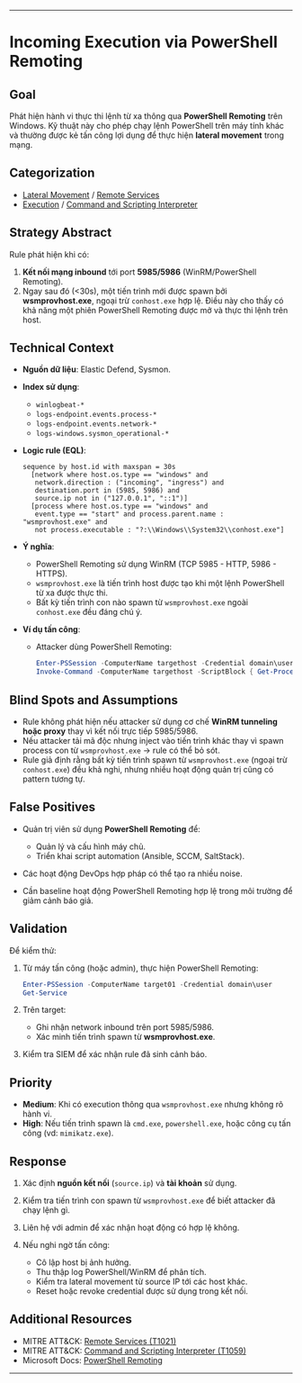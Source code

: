 

---

# Incoming Execution via PowerShell Remoting

## Goal

Phát hiện hành vi thực thi lệnh từ xa thông qua **PowerShell Remoting** trên Windows. Kỹ thuật này cho phép chạy lệnh PowerShell trên máy tính khác và thường được kẻ tấn công lợi dụng để thực hiện **lateral movement** trong mạng.

## Categorization

* [Lateral Movement](https://attack.mitre.org/tactics/TA0008/) / [Remote Services](https://attack.mitre.org/techniques/T1021/)
* [Execution](https://attack.mitre.org/tactics/TA0002/) / [Command and Scripting Interpreter](https://attack.mitre.org/techniques/T1059/)

## Strategy Abstract

Rule phát hiện khi có:

1. **Kết nối mạng inbound** tới port **5985/5986** (WinRM/PowerShell Remoting).
2. Ngay sau đó (<30s), một tiến trình mới được spawn bởi **wsmprovhost.exe**, ngoại trừ `conhost.exe` hợp lệ.
   Điều này cho thấy có khả năng một phiên PowerShell Remoting được mở và thực thi lệnh trên host.

## Technical Context

* **Nguồn dữ liệu**: Elastic Defend, Sysmon.

* **Index sử dụng**:

  * `winlogbeat-*`
  * `logs-endpoint.events.process-*`
  * `logs-endpoint.events.network-*`
  * `logs-windows.sysmon_operational-*`

* **Logic rule (EQL)**:

  ```eql
  sequence by host.id with maxspan = 30s
    [network where host.os.type == "windows" and
     network.direction : ("incoming", "ingress") and
     destination.port in (5985, 5986) and
     source.ip not in ("127.0.0.1", "::1")]
    [process where host.os.type == "windows" and
     event.type == "start" and process.parent.name : "wsmprovhost.exe" and
     not process.executable : "?:\\Windows\\System32\\conhost.exe"]
  ```

* **Ý nghĩa**:

  * PowerShell Remoting sử dụng WinRM (TCP 5985 - HTTP, 5986 - HTTPS).
  * `wsmprovhost.exe` là tiến trình host được tạo khi một lệnh PowerShell từ xa được thực thi.
  * Bất kỳ tiến trình con nào spawn từ `wsmprovhost.exe` ngoài `conhost.exe` đều đáng chú ý.

* **Ví dụ tấn công**:

  * Attacker dùng PowerShell Remoting:

    ```powershell
    Enter-PSSession -ComputerName targethost -Credential domain\user
    Invoke-Command -ComputerName targethost -ScriptBlock { Get-Process }
    ```

## Blind Spots and Assumptions

* Rule không phát hiện nếu attacker sử dụng cơ chế **WinRM tunneling hoặc proxy** thay vì kết nối trực tiếp 5985/5986.
* Nếu attacker tải mã độc nhưng inject vào tiến trình khác thay vì spawn process con từ `wsmprovhost.exe` → rule có thể bỏ sót.
* Rule giả định rằng bất kỳ tiến trình spawn từ `wsmprovhost.exe` (ngoại trừ `conhost.exe`) đều khả nghi, nhưng nhiều hoạt động quản trị cũng có pattern tương tự.

## False Positives

* Quản trị viên sử dụng **PowerShell Remoting** để:

  * Quản lý và cấu hình máy chủ.
  * Triển khai script automation (Ansible, SCCM, SaltStack).
* Các hoạt động DevOps hợp pháp có thể tạo ra nhiều noise.
* Cần baseline hoạt động PowerShell Remoting hợp lệ trong môi trường để giảm cảnh báo giả.

## Validation

Để kiểm thử:

1. Từ máy tấn công (hoặc admin), thực hiện PowerShell Remoting:

   ```powershell
   Enter-PSSession -ComputerName target01 -Credential domain\user
   Get-Service
   ```
2. Trên target:

   * Ghi nhận network inbound trên port 5985/5986.
   * Xác minh tiến trình spawn từ **wsmprovhost.exe**.
3. Kiểm tra SIEM để xác nhận rule đã sinh cảnh báo.

## Priority

* **Medium**: Khi có execution thông qua `wsmprovhost.exe` nhưng không rõ hành vi.
* **High**: Nếu tiến trình spawn là `cmd.exe`, `powershell.exe`, hoặc công cụ tấn công (vd: `mimikatz.exe`).

## Response

1. Xác định **nguồn kết nối** (`source.ip`) và **tài khoản** sử dụng.
2. Kiểm tra tiến trình con spawn từ `wsmprovhost.exe` để biết attacker đã chạy lệnh gì.
3. Liên hệ với admin để xác nhận hoạt động có hợp lệ không.
4. Nếu nghi ngờ tấn công:

   * Cô lập host bị ảnh hưởng.
   * Thu thập log PowerShell/WinRM để phân tích.
   * Kiểm tra lateral movement từ source IP tới các host khác.
   * Reset hoặc revoke credential được sử dụng trong kết nối.

## Additional Resources

* MITRE ATT\&CK: [Remote Services (T1021)](https://attack.mitre.org/techniques/T1021/)
* MITRE ATT\&CK: [Command and Scripting Interpreter (T1059)](https://attack.mitre.org/techniques/T1059/)
* Microsoft Docs: [PowerShell Remoting](https://learn.microsoft.com/en-us/powershell/scripting/learn/remoting/overview)

---

